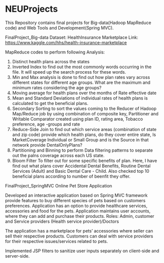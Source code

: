 # NEUProjects
This Repository contains final projects for Big-data(Hadoop MapReduce code) and Web Tools and Development(Spring MVC).

FinalProject_Big-data 
Dataset: HealthInsurance Marketplace
Link: https://www.kaggle.com/hhs/health-insurance-marketplace

MapReduce codes to perform following Analysis:
1. Distinct health plans across the states
2. Inverted Index to find out the most commonly words occurring in the file. It will speed up the search process for these words.
3. Min and Max analysis is done to find out how plan rates vary across different states for different age groups. 
   What are the maximum and minimum rates considering the age groups?
4. Moving average for health plans over the months of Rate effective date
5. Mean and Standard Deviations of individual rates of health plans is calculated to get the beneficial plans.
6. Secondary Sorting to sort the values coming to the Reducer of Hadoop Map/Reduce job by using combination of composite key, Partitioner and Writable
   Comparator created using plan ID, rating area, Tobacco preference, age -groups and rate
7. Reduce-Side Join to find out which service areas (combination of state and zip code) provide which health plans, do they cover 
   entire state, Is MarketCoverage Individual or Small Group and is the Source in that network provide DentalOnlyPlans?
8. Partitioning and Binning to perform Data filtering patterns to separate out the palns coverage across each US state.
9. Bloom Filter To filter out for some specific benefits of plan. Here, I have find out what plans cover Accidental Dental Benefits, 
   Routine Dental Services (Adult) and Basic Dental Care - Child.
Also checked top 10 beneficial plans according to number of beenfit they offer.



FinalProject_SpringMVC
Online Pet Store Application

Developed an interactive application based on Spring MVC framework provide features to buy different species of pets based on customers preferences. 
Application has an option to provide healthcare services, accessories and food for the pets. Application maintains user accounts, 
where they can add and purchase their products. 
Roles: Admin, customer and Service providers (Health service provider)/Doctors

The application has a  marketplace for pets’ accessories where seller can sell their respective products. Customers can deal with 
service providers for their respective issues/services related to pets.

Implemented JSP filters to sanitize user inputs separately on client-side and server-side.


